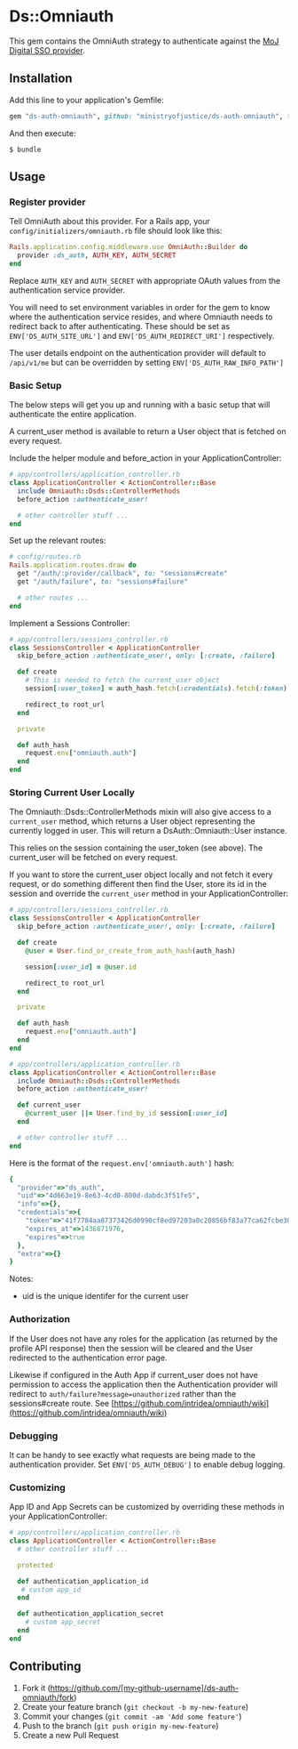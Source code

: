 # Ds::Omniauth

This gem contains the OmniAuth strategy to authenticate against the [MoJ Digital SSO provider](https://github.com/ministryofjustice/ds-auth).

## Installation

Add this line to your application's Gemfile:

```ruby
gem "ds-auth-omniauth", github: "ministryofjustice/ds-auth-omniauth", tag: "v0.9.0"
```

And then execute:

    $ bundle

## Usage

### Register provider

Tell OmniAuth about this provider. For a Rails app, your
`config/initializers/omniauth.rb` file should look like this:

```ruby
Rails.application.config.middleware.use OmniAuth::Builder do
  provider :ds_auth, AUTH_KEY, AUTH_SECRET
end
```

Replace `AUTH_KEY` and `AUTH_SECRET` with appropriate OAuth values
from the authentication service provider.

You will need to set environment variables in order for the gem
to know where the authentication service resides, and where Omniauth
needs to redirect back to after authenticating. These should be set as
`ENV['DS_AUTH_SITE_URL']` and `ENV['DS_AUTH_REDIRECT_URI']`
respectively.

The user details endpoint on the authentication provider will default to
`/api/v1/me` but can be overridden by setting `ENV['DS_AUTH_RAW_INFO_PATH']`

### Basic Setup
The below steps will get you up and running with a basic setup that will authenticate the entire application.

A current_user method is available to return a User object that is fetched on every request.

Include the helper module and before_action in your ApplicationController:

```ruby
# app/controllers/application_controller.rb
class ApplicationController < ActionController::Base
  include Omniauth::Dsds::ControllerMethods
  before_action :authenticate_user!

  # other controller stuff ...
end
```

Set up the relevant routes:

```ruby
# config/routes.rb
Rails.application.routes.draw do
  get "/auth/:provider/callback", to: "sessions#create"
  get "/auth/failure", to: "sessions#failure"

  # other routes ...
end
```

Implement a Sessions Controller:

```ruby
# app/controllers/sessions_controller.rb
class SessionsController < ApplicationController
  skip_before_action :authenticate_user!, only: [:create, :failure]

  def create
    # This is needed to fetch the current_user object
    session[:user_token] = auth_hash.fetch(:credentials).fetch(:token)

    redirect_to root_url
  end

  private

  def auth_hash
    request.env["omniauth.auth"]
  end
end
```

### Storing Current User Locally

The Omniauth::Dsds::ControllerMethods mixin will also give access to a `current_user` method, which returns a User
object representing the currently logged in user. This will return a DsAuth::Omniauth::User instance.

This relies on the session containing the user_token (see above). The current_user will be fetched on every request.

If you want to store the current_user object locally and not fetch it every request, or do something different then find the User, store its id in the session and override the ```current_user``` method in your ApplicationController:

```ruby
# app/controllers/sessions_controller.rb
class SessionsController < ApplicationController
  skip_before_action :authenticate_user!, only: [:create, :failure]

  def create
    @user = User.find_or_create_from_auth_hash(auth_hash)

    session[:user_id] = @user.id

    redirect_to root_url
  end

  private

  def auth_hash
    request.env["omniauth.auth"]
  end
end

# app/controllers/application_controller.rb
class ApplicationController < ActionController::Base
  include Omniauth::Dsds::ControllerMethods
  before_action :authenticate_user!

  def current_user
    @current_user ||= User.find_by_id session[:user_id]
  end

  # other controller stuff ...
end

```

Here is the format of the ```request.env['omniauth.auth']``` hash:

```ruby
{
  "provider"=>"ds_auth",
  "uid"=>"4d663e19-8e63-4cd0-800d-dabdc3f51fe5",
  "info"=>{},
  "credentials"=>{
    "token"=>"41f7784aa87373426d0990cf8ed97203a0c20856bf83a77ca62fcbe302377710",
    "expires_at"=>1436871976,
    "expires"=>true
  },
  "extra"=>{}
}
```

Notes:

* uid is the unique identifer for the current user


### Authorization
If the User does not have any roles for the application (as returned by the profile API response) then the session will be cleared and the User redirected to the authentication error page.

Likewise if configured in the Auth App if current_user does not have permission to access the application then the Authentication provider will redirect to `auth/failure?message=unauthorized` rather than the sessions#create route. See [https://github.com/intridea/omniauth/wiki](https://github.com/intridea/omniauth/wiki)

### Debugging
It can be handy to see exactly what requests are being made to the authentication provider.
Set `ENV['DS_AUTH_DEBUG']` to enable debug logging.

### Customizing
App ID and App Secrets can be customized by overriding these methods in your ApplicationController:

```ruby
# app/controllers/application_controller.rb
class ApplicationController < ActionController::Base
  # other controller stuff ...

  protected

  def authentication_application_id
   # custom app_id
  end

  def authentication_application_secret
    # custom app_secret
  end
end
```

## Contributing

1. Fork it (https://github.com/[my-github-username]/ds-auth-omniauth/fork)
2. Create your feature branch (`git checkout -b my-new-feature`)
3. Commit your changes (`git commit -am 'Add some feature'`)
4. Push to the branch (`git push origin my-new-feature`)
5. Create a new Pull Request
